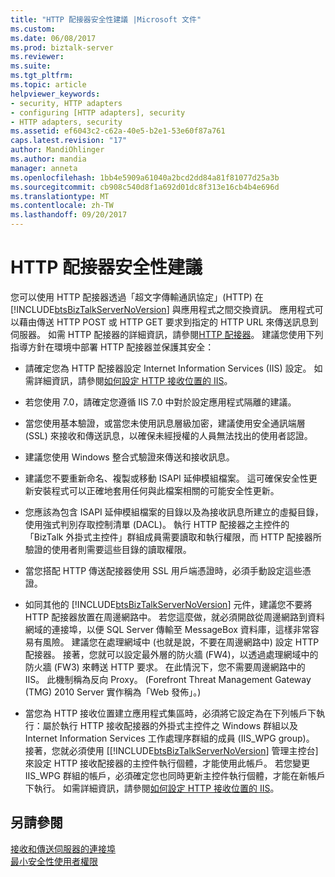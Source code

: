 ```yaml
---
title: "HTTP 配接器安全性建議 |Microsoft 文件"
ms.custom: 
ms.date: 06/08/2017
ms.prod: biztalk-server
ms.reviewer: 
ms.suite: 
ms.tgt_pltfrm: 
ms.topic: article
helpviewer_keywords:
- security, HTTP adapters
- configuring [HTTP adapters], security
- HTTP adapters, security
ms.assetid: ef6043c2-c62a-40e5-b2e1-53e60f87a761
caps.latest.revision: "17"
author: MandiOhlinger
ms.author: mandia
manager: anneta
ms.openlocfilehash: 1bb4e5909a61040a2bcd2dd84a81f81077d25a3b
ms.sourcegitcommit: cb908c540d8f1a692d01dc8f313e16cb4b4e696d
ms.translationtype: MT
ms.contentlocale: zh-TW
ms.lasthandoff: 09/20/2017
---
```

# <a name="http-adapter-security-recommendations"></a>HTTP 配接器安全性建議
您可以使用 HTTP 配接器透過「超文字傳輸通訊協定」(HTTP) 在 [!INCLUDE[btsBizTalkServerNoVersion](../includes/btsbiztalkservernoversion-md.md)] 與應用程式之間交換資訊。 應用程式可以藉由傳送 HTTP POST 或 HTTP GET 要求到指定的 HTTP URL 來傳送訊息到伺服器。 如需 HTTP 配接器的詳細資訊，請參閱[HTTP 配接器](../core/http-adapter.md)。 建議您使用下列指導方針在環境中部署 HTTP 配接器並保護其安全：  
  
-   請確定您為 HTTP 配接器設定 Internet Information Services (IIS) 設定。 如需詳細資訊，請參閱[如何設定 HTTP 接收位置的 IIS](../core/how-to-configure-iis-for-an-http-receive-location.md)。  
  
-   若您使用 7.0，請確定您遵循 IIS 7.0 中對於設定應用程式隔離的建議。  
  
-   當您使用基本驗證，或當您未使用訊息層級加密，建議使用安全通訊端層 (SSL) 來接收和傳送訊息，以確保未經授權的人員無法找出的使用者認證。  
  
-   建議您使用 Windows 整合式驗證來傳送和接收訊息。  
  
-   建議您不要重新命名、複製或移動 ISAPI 延伸模組檔案。 這可確保安全性更新安裝程式可以正確地套用任何與此檔案相關的可能安全性更新。  
  
-   您應該為包含 ISAPI 延伸模組檔案的目錄以及為接收訊息所建立的虛擬目錄，使用強式判別存取控制清單 (DACL)。 執行 HTTP 配接器之主控件的「BizTalk 外掛式主控件」群組成員需要讀取和執行權限，而 HTTP 配接器所驗證的使用者則需要這些目錄的讀取權限。  
  
-   當您搭配 HTTP 傳送配接器使用 SSL 用戶端憑證時，必須手動設定這些憑證。  
  
-   如同其他的 [!INCLUDE[btsBizTalkServerNoVersion](../includes/btsbiztalkservernoversion-md.md)] 元件，建議您不要將 HTTP 配接器放置在周邊網路中。 若您這麼做，就必須開啟從周邊網路到資料網域的連接埠，以便 SQL Server 傳輸至 MessageBox 資料庫，這樣非常容易有風險。 建議您在處理網域中 (也就是說，不要在周邊網路中) 設定 HTTP 配接器。 接著，您就可以設定最外層的防火牆 (FW4)，以透過處理網域中的防火牆 (FW3) 來轉送 HTTP 要求。 在此情況下，您不需要周邊網路中的 IIS。 此機制稱為反向 Proxy。 (Forefront Threat Management Gateway (TMG) 2010 Server 實作稱為「Web 發佈」。)  
  
-   當您為 HTTP 接收位置建立應用程式集區時，必須將它設定為在下列帳戶下執行：屬於執行 HTTP 接收配接器的外掛式主控件之 Windows 群組以及 Internet Information Services 工作處理序群組的成員 (IIS_WPG group)。 接著，您就必須使用 [[!INCLUDE[btsBizTalkServerNoVersion](../includes/btsbiztalkservernoversion-md.md)] 管理主控台] 來設定 HTTP 接收配接器的主控件執行個體，才能使用此帳戶。 若您變更 IIS_WPG 群組的帳戶，必須確定您也同時更新主控件執行個體，才能在新帳戶下執行。 如需詳細資訊，請參閱[如何設定 HTTP 接收位置的 IIS](../core/how-to-configure-iis-for-an-http-receive-location.md)。  
  
## <a name="see-also"></a>另請參閱  
 [接收和傳送伺服器的連接埠](../core/ports-for-the-receive-and-send-servers.md)   
 [最小安全性使用者權限](../core/minimum-security-user-rights.md)